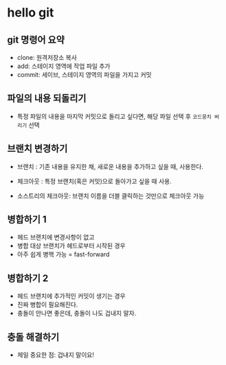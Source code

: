 # hello git

## git 명령어 요약
 

- clone: 원격저장소 복사
- add: 스테이지 영역에 작업 파일 추가
- commit: 세이브, 스테이지 영역의 파일을 가지고 커밋



## 파일의 내용 되돌리기

- 특정 파일의 내용을 마지막 커밋으로 돌리고 싶다면, 해당 파일 선택 후 `코드뭉치 버리기` 선택

## 브랜치 변경하기 

- 브랜치 : 기존 내용을 유지한 채, 새로운 내용을 추가하고 싶을 때, 사용한다.

- 체크아웃 : 특정 브랜치(혹은 커밋)으로 돌아가고 싶을 때 사용.
- 소스트리의 체크아웃: 브랜치 이름을 더블 클릭하는 것만으로 체크아웃 가능 


## 병합하기 1

- 헤드 브랜치에 변경사항이 없고
- 병합 대상 브랜치가 헤드로부터 시작된 경우
- 아주 쉽게 병핵 가능 = fast-forward 

## 병합하기 2
- 헤드 브랜치에 추가적인 커밋이 생기는 경우
- 진짜 병합이 필요해진다. 
- 충돌이 안나면 좋은데, 충돌이 나도 겁내지 말자.

## 충돌 해결하기
- 제일 중요한 점: 겁내지 말이요! 

 
